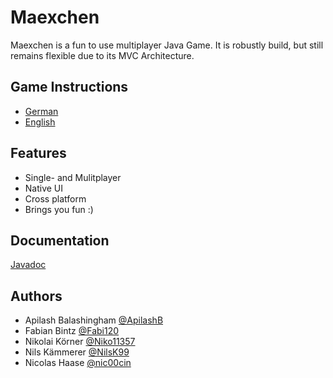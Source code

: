 # Maexchen

Maexchen is a fun to use multiplayer Java Game.
It is robustly build, but still remains flexible due to its MVC Architecture.


## Game Instructions

- [German](https://www.spielewiki.org/wiki/M%C3%A4xchen)
- [English](http://www.games-wiki.org/wiki/Mia/)
## Features

- Single- and Mulitplayer
- Native UI
- Cross platform
- Brings you fun :)


## Documentation

<a href="https://htmlpreview.github.io/?https://github.com/nic00cin/systems-development/blob/master/doc/index.html">Javadoc</a>

## Authors

- Apilash Balashingham [@ApilashB](https://github.com/ApilashB)
- Fabian Bintz [@Fabi120](https://github.com/Fabi120)
- Nikolai Körner [@Niko11357](https://github.com/Niko11357)
- Nils Kämmerer [@NilsK99](https://github.com/NilsK99)
- Nicolas Haase [@nic00cin](https://github.com/nic00cin)

